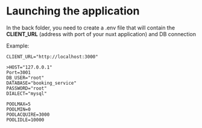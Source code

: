 # Launching the application

In the back folder, you need to create a .env file that will contain the **CLIENT_URL** (address with port of your nuxt application) and DB connection

Example:
```
CLIENT_URL="http://localhost:3000"

>HOST="127.0.0.1"
Port=3001
DB_USER="root"
DATABASE="booking_service"
PASSWORD="root"
DIALECT="mysql"

POOLMAX=5
POOLMIN=0
POOLACQUIRE=3000
POOLIDLE=10000

```
